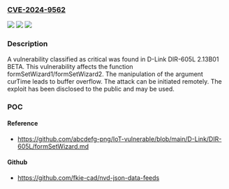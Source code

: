 ### [CVE-2024-9562](https://cve.mitre.org/cgi-bin/cvename.cgi?name=CVE-2024-9562)
![](https://img.shields.io/static/v1?label=Product&message=DIR-605L&color=blue)
![](https://img.shields.io/static/v1?label=Version&message=%3D%202.13B01%20BETA%20&color=brighgreen)
![](https://img.shields.io/static/v1?label=Vulnerability&message=Buffer%20Overflow&color=brighgreen)

### Description

A vulnerability classified as critical was found in D-Link DIR-605L 2.13B01 BETA. This vulnerability affects the function formSetWizard1/formSetWizard2. The manipulation of the argument curTime leads to buffer overflow. The attack can be initiated remotely. The exploit has been disclosed to the public and may be used.

### POC

#### Reference
- https://github.com/abcdefg-png/IoT-vulnerable/blob/main/D-Link/DIR-605L/formSetWizard.md

#### Github
- https://github.com/fkie-cad/nvd-json-data-feeds

